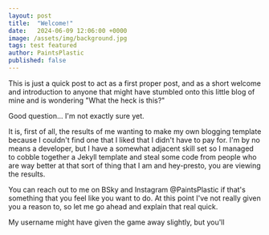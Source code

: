 ```yaml
---
layout: post
title:  "Welcome!"
date:   2024-06-09 12:06:00 +0000
image: /assets/img/background.jpg
tags: test featured
author: PaintsPlastic
published: false
---
```


This is just a quick post to act as a first proper post, and as a short welcome and introduction to anyone that might have stumbled onto this little blog of mine and is wondering "What the heck is this?"

Good question... I'm not exactly sure yet.

It is, first of all, the results of me wanting to make my own blogging template because I couldn't find one that I liked that I didn't have to pay for. I'm by no means a developer, but I have a somewhat adjacent skill set so I managed to cobble together a Jekyll template and steal some code from people who are way better at that sort of thing that I am and hey-presto, you are viewing the results.

You can reach out to me on BSky and Instagram @PaintsPlastic if that's something that you feel like you want to do. At this point I've not really given you a reason to, so let me go ahead and explain that real quick.

My username might have given the game away slightly, but you'll 